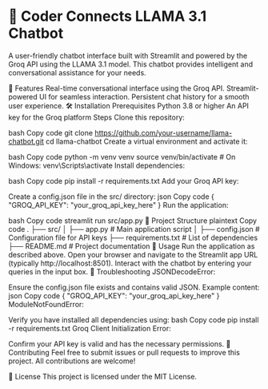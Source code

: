# 🦙 Coder Connects LLAMA 3.1 Chatbot
A user-friendly chatbot interface built with Streamlit and powered by the Groq API using the LLAMA 3.1 model. This chatbot provides intelligent and conversational assistance for your needs.

🚀 Features
Real-time conversational interface using the Groq API.
Streamlit-powered UI for seamless interaction.
Persistent chat history for a smooth user experience.
🛠️ Installation
Prerequisites
Python 3.8 or higher
An API key for the Groq platform
Steps
Clone this repository:

bash
Copy code
git clone https://github.com/your-username/llama-chatbot.git
cd llama-chatbot
Create a virtual environment and activate it:

bash
Copy code
python -m venv venv
source venv/bin/activate   # On Windows: venv\Scripts\activate
Install dependencies:

bash
Copy code
pip install -r requirements.txt
Add your Groq API key:

Create a config.json file in the src/ directory:
json
Copy code
{
    "GROQ_API_KEY": "your_groq_api_key_here"
}
Run the application:

bash
Copy code
streamlit run src/app.py
📂 Project Structure
plaintext
Copy code
.
├── src/
│   ├── app.py            # Main application script
│   ├── config.json       # Configuration file for API keys
├── requirements.txt      # List of dependencies
├── README.md             # Project documentation
🐍 Usage
Run the application as described above.
Open your browser and navigate to the Streamlit app URL (typically http://localhost:8501).
Interact with the chatbot by entering your queries in the input box.
🔧 Troubleshooting
JSONDecodeError:

Ensure the config.json file exists and contains valid JSON.
Example content:
json
Copy code
{
    "GROQ_API_KEY": "your_groq_api_key_here"
}
ModuleNotFoundError:

Verify you have installed all dependencies using:
bash
Copy code
pip install -r requirements.txt
Groq Client Initialization Error:

Confirm your API key is valid and has the necessary permissions.
🤝 Contributing
Feel free to submit issues or pull requests to improve this project. All contributions are welcome!

📜 License
This project is licensed under the MIT License.

